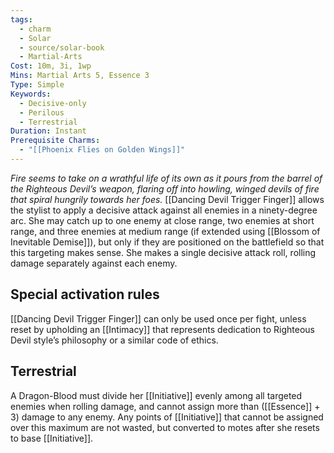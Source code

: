 ```yaml
---
tags:
  - charm
  - Solar
  - source/solar-book
  - Martial-Arts
Cost: 10m, 3i, 1wp
Mins: Martial Arts 5, Essence 3
Type: Simple
Keywords:
  - Decisive-only
  - Perilous
  - Terrestrial
Duration: Instant
Prerequisite Charms:
  - "[[Phoenix Flies on Golden Wings]]"
---
```

*Fire seems to take on a wrathful life of its own as it pours from the barrel of the Righteous Devil’s weapon, flaring off into howling, winged devils of fire that spiral hungrily towards her foes.*
[[Dancing Devil Trigger Finger]] allows the stylist to apply a decisive attack against all enemies in a ninety-degree arc. She may catch up to one enemy at close range, two enemies at short range, and three enemies at medium range (if extended using [[Blossom of Inevitable Demise]]), but only if they are positioned on the battlefield so that this targeting makes sense. She makes a single decisive attack roll, rolling damage separately against each enemy. 
## Special activation rules
[[Dancing Devil Trigger Finger]] can only be used once per fight, unless reset by upholding an [[Intimacy]] that represents dedication to Righteous Devil style’s philosophy or a similar code of ethics. 
## Terrestrial
A Dragon-Blood must divide her [[Initiative]] evenly among all targeted enemies when rolling damage, and cannot assign more than ([[Essence]] + 3) damage to any enemy. Any points of [[Initiative]] that cannot be assigned over this maximum are not wasted, but converted to motes after she resets to base [[Initiative]].